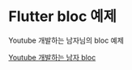 # Flutter bloc 예제

Youtube 개발하는 남자님의 bloc 예제

[Youtube 개발하는 남자 bloc](https://www.youtube.com/watch?v=PgEvawMlRgQ&ab_channel=%EA%B0%9C%EB%B0%9C%ED%95%98%EB%8A%94%EB%82%A8%EC%9E%90)
